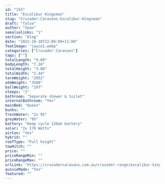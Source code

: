 ```yaml
---
id: "155"
title: "Excalibur Kingsman"
slug: "Crusader-Caravans-Excalibur-Kingsman"
draft: "false"
author: "Sean"
seealsolinks: "1"
section: "blog"
date: "2022-10-10T22:00:09+11:00"
featImage: "jayco1.webp"
categories: ["Crusader Caravans"]
tags: [""]
totalLength: "9.09"
bodyLength: "7.24"
totalHeight: "3.08"
totalWidth: "2.44"
tareWeight: "2852"
atmWeight: "3500"
ballWeight: "197"
sleeps: "2"
bathroom: "Separate shower & toilet"
internalBathroom: "Yes"
mainBed: "Queen"
bunks: ""
freshWater: "2x 95"
greyWater: "95"
battery: "Deep cycle 120ah battery"
solar: "2x 170 Watts"
airCon: "Yes"
hybrid: ""
roofType: "Full height"
towHitch: ""
price: ""
priceRangeMin: ""
priceRangeMax: ""
urlLink: "https://crusadercaravans.com.au/crusader-range/excalibur-kingsman/"
aussieMade: "Yes"
featured: ""
---
```

